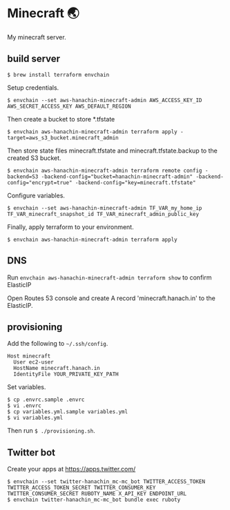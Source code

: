 Minecraft 🌏
============

My minecraft server.

build server
------------

```
$ brew install terraform envchain
````

Setup credentials.

```
$ envchain --set aws-hanachin-minecraft-admin AWS_ACCESS_KEY_ID AWS_SECRET_ACCESS_KEY AWS_DEFAULT_REGION
```

Then create a bucket to store *.tfstate

```
$ envchain aws-hanachin-minecraft-admin terraform apply -target=aws_s3_bucket.minecraft_admin
```

Then store state files minecraft.tfstate and minecraft.tfstate.backup to the created S3 bucket.

```
$ envchain aws-hanachin-minecraft-admin terraform remote config -backend=S3 -backend-config="bucket=hanachin-minecraft-admin" -backend-config="encrypt=true" -backend-config="key=minecraft.tfstate"
```

Configure variables.

```
$ envchain --set aws-hanachin-minecraft-admin TF_VAR_my_home_ip TF_VAR_minecraft_snapshot_id TF_VAR_minecraft_admin_public_key
```

Finally, apply terraform to your environment.

```
$ envchain aws-hanachin-minecraft-admin terraform apply
```

DNS
---------

Run `envchain aws-hanachin-minecraft-admin terraform show` to confirm ElasticIP

Open Routes 53 console and create A record 'minecraft.hanach.in' to the ElasticIP.

provisioning
------------

Add the following to `~/.ssh/config`.

```
Host minecraft
  User ec2-user
  HostName minecraft.hanach.in
  IdentityFile YOUR_PRIVATE_KEY_PATH
```

Set variables.

```
$ cp .envrc.sample .envrc
$ vi .envrc
$ cp variables.yml.sample variables.yml
$ vi variables.yml
```

Then run `$ ./provisioning.sh`.


Twitter bot
-----------

Create your apps at https://apps.twitter.com/

```
$ envchain --set twitter-hanachin_mc-mc_bot TWITTER_ACCESS_TOKEN TWITTER_ACCESS_TOKEN_SECRET TWITTER_CONSUMER_KEY TWITTER_CONSUMER_SECRET RUBOTY_NAME X_API_KEY ENDPOINT_URL
$ envchain twitter-hanachin_mc-mc_bot bundle exec ruboty
```
